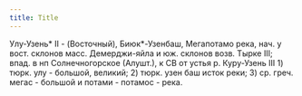 ```yaml
---
title: Title
---
```


Улу-Узень* II - (Восточный), Биюк*-Узенбаш, Мегапотамо река, нач. у вост.
склонов масс. Демерджи-яйла и юж. склонов возв. Тырке III; впад. в нп
Солнечногорское (Алушт.), к СВ от устья р. Куру-Узень III 1) тюрк. улу -
большой, великий;
2) тюрк. узен баш исток реки; 3) ср. греч. мегас - большой и потами - потамос -
   река.
